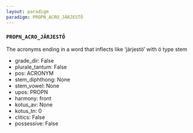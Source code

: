 ```yaml
---
layout: paradigm
paradigm: PROPN_ACRO_JÄRJESTÖ
---
```

### ` PROPN_ACRO_JÄRJESTÖ `

The acronyms ending in a word that inflects like ‘järjestö’ with ö type stem
* grade_dir: False
* plurale_tantum: False
* pos: ACRONYM
* stem_diphthong: None
* stem_vowel: None
* upos: PROPN
* harmony: front
* kotus_av: None
* kotus_tn: 0
* clitics: False
* possessive: False
